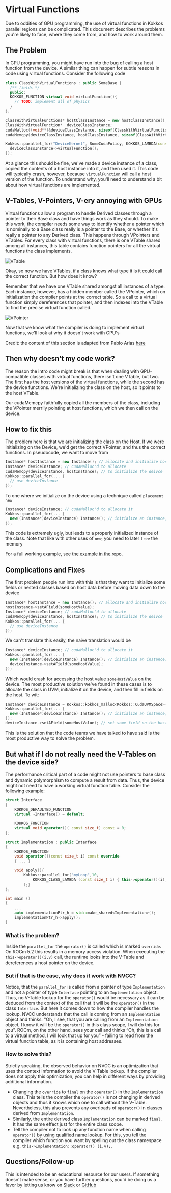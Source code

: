 # Virtual Functions

Due to oddities of GPU programming, the use of virtual functions in Kokkos parallel regions can be complicated. This document describes the problems you're likely to face, where they come from, and how to work around them.

## The Problem

In GPU programming, you might have run into the bug of calling a host function from the device. A similar thing can happen for subtle reasons in code using virtual functions. Consider the following code

```c++
class ClassWithVirtualFunctions : public SomeBase {
  /** fields */
  public:
  KOKKOS_FUNCTION virtual void virtualFunction(){
    // TODO: implement all of physics
  }
};

ClassWithVirtualFunctions* hostClassInstance = new hostClassInstance();
ClassWithVirtualFunction*  deviceClassInstance;
cudaMalloc((void**)&deviceClassInstance, sizeof(ClassWithVirtualFunction));
cudaMemcpy(deviceClassInstance, hostClassInstance, sizeof(ClassWithVirtualFunction), cudaMemcpyHostToDevice);

Kokkos::parallel_for("DeviceKernel", SomeCudaPolicy, KOKKOS_LAMBDA(const int i) {
  deviceClassInstance->virtualFunction();
});
```

At a glance this should be fine, we've made a device instance of a class, copied the contents of a host instance into it, and then used it. This code will typically crash, however, because `virtualFunction` will call a host version of the function. To understand why, you'll need to understand a bit about how virtual functions are implemented.

## V-Tables, V-Pointers, V-ery annoying with GPUs

Virtual functions allow a program to handle Derived classes through a pointer to their Base class and have things work as they should. To make this work, the compiler needs some way to identify whether a pointer which is nominally to a Base class really is a pointer to the Base, or whether it's really a pointer to any Derived class. This happens through VPointers and VTables. For every class with virtual functions, there is one VTable shared among all instances, this table contains function pointers for all the virtual functions the class implements.

![VTable](https://raw.githubusercontent.com/wiki/kokkos/kokkos/UseCases/VirtualFunctions-VTables.png)

Okay, so now we have VTables, if a class knows what type it is it could call the correct function. But how does it know?

Remember that we have one VTable shared amongst all instances of a type. Each instance, however, has a hidden member called the VPointer, which on initialization the compiler points at the correct table. So a call to a virtual function simply dereferences that pointer, and then indexes into the VTable to find the precise virtual function called.

![VPointer](https://raw.githubusercontent.com/wiki/kokkos/kokkos/UseCases/VirtualFunctions-VPointers.png)

Now that we know what the compiler is doing to implement virtual functions, we'll look at why it doesn't work with GPU's

Credit: the content of this section is adapted from Pablo Arias [here](https://pabloariasal.github.io/2017/06/10/understanding-virtual-tables/ )

## Then why doesn't my code work?

The reason the intro code might break is that when dealing with GPU-compatible classes with virtual functions, there isn't one VTable, but two. The first has the host versions of the virtual functions, while the second has the device functions. We're initializing the class on the host, so it points to the host VTable.

Our cudaMemcpy faithfully copied all the members of the class, including the VPointer merrily pointing at host functions, which we then call on the device.

## How to fix this

The problem here is that we are initializing the class on the Host. If we were initializing on the Device, we'd get the correct VPointer, and thus the correct functions. In pseudocode, we want to move from

```c++
Instance* hostInstance = new Instance(); // allocate and initialize host
Instance* deviceInstance; // cudaMalloc'd to allocate
cudaMemcpy(deviceInstance, hostInstance); // to initialize the deivce
Kokkos::parallel_for(... {
  // use deviceInstance
});
```

To one where we initialize on the device using a technique called `placement new`

```c++
Instance* deviceInstance; // cudaMalloc'd to allocate it
Kokkos::parallel_for(... {
  new((Instance*)deviceInstance) Instance(); // initialize an instance, and place the result in the pointer deviceInstance
});
```

This code is extremely ugly, but leads to a properly initialized instance of the class. Note that like with other uses of `new`, you need to later `free` the memory

For a full working example, see [the example in the repo](https://github.com/kokkos/kokkos/blob/master/example/virtual_functions/main.cpp).

## Complications and Fixes

The first problem people run into with this is that they want to initialize some fields or nested classes based on host data before moving data down to the device

```c++
Instance* hostInstance = new Instance(); // allocate and initialize host
hostInstance->setAField(someHostValue);
Instance* deviceInstance; // cudaMalloc'd to allocate
cudaMemcpy(deviceInstance, hostInstance); // to initialize the deivce
Kokkos::parallel_for(... {
  // use deviceInstance
});
```

We can't translate this easily, the naive translation would be

```c++
Instance* deviceInstance; // cudaMalloc'd to allocate it
Kokkos::parallel_for(... {
  new((Instance*)deviceInstance) Instance(); // initialize an instance, and place the result in the pointer deviceInstance
  deviceInstance->setAField(someHostValue);
});
```

Which would crash for accessing the host value `someHostValue` on the device. The most productive solution we've found in these cases is to allocate the class in UVM, initialize it on the device, and then fill in fields on the host. To wit:

```c++
Instance* deviceInstance = Kokkos::kokkos_malloc<Kokkos::CudaUVMSpace>(sizeof(Instance));
Kokkos::parallel_for(... {
  new((Instance*)deviceInstance) Instance(); // initialize an instance, and place the result in the pointer deviceInstance
});
deviceInstance->setAField(someHostValue); // set some field on the host
```

This is the solution that the code teams we have talked to have said is the most productive way to solve the problem.

## But what if I do not really need the V-Tables on the device side?

The performance critical part of a code might not use pointers to base class and dynamic polymorphism to compute a result from data.
Thus, the device might not need to have a working virtual function table.
Consider the following example:
```c++
struct Interface
{
    KOKKOS_DEFAULTED_FUNCTION
    virtual ~Interface() = default;

    KOKKOS_FUNCTION
    virtual void operator()( const size_t) const = 0;
};

struct Implementation : public Interface
{
    KOKKOS_FUNCTION
    void operator()(const size_t i) const override
    { ... }

    void apply(){
        Kokkos::parallel_for("myLoop",10,
            KOKKOS_CLASS_LAMBDA (const size_t i) { this->operator()(i); }
        );}
};

int main ()
{
    ... 
    auto implementationPtr_h = std::make_shared<Implementation>();
    implementationPtr_h->apply();
}
```
### What is the problem?

Inside the `parallel_for` the `operator()` is called which is marked `override`.
On ROCm 5.2 this results in a memory access violation.
When executing the `this->operator()(i,v)` call, the runtime looks into the V-Table and dereferences a host pointer on the device.

### But if that is the case, why does it work with NVCC?

Notice, that the `parallel_for` is called from a pointer of type `Implementation` and not a pointer of type `Interface` pointing to an `Implementation` object.
Thus, no V-Table lookup for the `operator()` would be necessary as it can be deduced from the context of the call that it will be the `operator()` in the class `Interface`.
But here it comes down to how the compiler handles the lookup. NVCC understands that the call is coming from an `Implementation` object and thinks: "Oh, I see, that you are calling from an `Implementation` object, I know it will be the `operator()` in this class scope, I will do this for you".
ROCm, on the other hand, sees your call and thinks “Oh, this is a call to a virtual method, I will look that up for you” - failing to read from the virtual function table, as it is containing host addresses.

### How to solve this?
Strictly speaking, the observed behavior on NVCC is an optimization that uses the context information to avoid the V-Table lookup.
If the compiler does not apply this optimization, you can help in different ways by providing additional information. 

- Changing the `override` to `final` on the `operator()` in the `Implementation` class. This tells the compiler the `operator()` is not changing in derived objects and thus it knows which one to call without the V-Table. Nevertheless, this also prevents any overloads of `operator()` in classes derived from `Implementation`.
- Similarly, the entire derived class `Implementation` can be marked `final`. It has the same effect just for the entire class scope.
- Tell the compiler not to look up any function name when calling `operator()` by using [qualified name lookup](https://en.cppreference.com/w/cpp/language/qualified_lookup). For this, you tell the compiler which function you want by spelling out the class namespace e.g. `this->Implementation::operator() (i,v);`.

## Questions/Follow-up

This is intended to be an educational resource for our users. If something doesn't make sense, or you have further questions, you'd be doing us a favor by letting us know on [Slack](https://kokkosteam.slack.com) or [GitHub](https://github.com/kokkos/kokkos)
